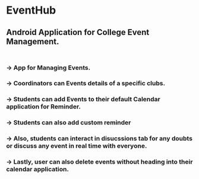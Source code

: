 # EventHub
## Android Application for College Event Management. <br /><br />
### -> App for Managing Events. <br />
### -> Coordinators can Events details of a specific clubs. <br />
### -> Students can add Events to their default Calendar application for Reminder. <br />
### -> Students can also add custom reminder <br />
### -> Also, students can interact in disucssions tab for any doubts or discuss any event in real time with everyone. <br />
### -> Lastly, user can also delete events without heading into their calendar application.<br />
